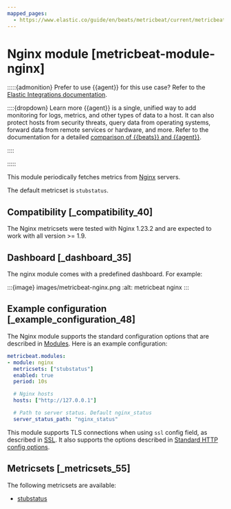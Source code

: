 ```yaml
---
mapped_pages:
  - https://www.elastic.co/guide/en/beats/metricbeat/current/metricbeat-module-nginx.html
---
```


# Nginx module [metricbeat-module-nginx]

:::::{admonition} Prefer to use {{agent}} for this use case?
Refer to the [Elastic Integrations documentation](integration-docs://reference/nginx/index.md).

::::{dropdown} Learn more
{{agent}} is a single, unified way to add monitoring for logs, metrics, and other types of data to a host. It can also protect hosts from security threats, query data from operating systems, forward data from remote services or hardware, and more. Refer to the documentation for a detailed [comparison of {{beats}} and {{agent}}](docs-content://reference/ingestion-tools/fleet/index.md).

::::


:::::


This module periodically fetches metrics from [Nginx](https://nginx.org/) servers.

The default metricset is `stubstatus`.


## Compatibility [_compatibility_40]

The Nginx metricsets were tested with Nginx 1.23.2 and are expected to work with all version >= 1.9.


## Dashboard [_dashboard_35]

The nginx module comes with a predefined dashboard. For example:

:::{image} images/metricbeat-nginx.png
:alt: metricbeat nginx
:::


## Example configuration [_example_configuration_48]

The Nginx module supports the standard configuration options that are described in [Modules](/reference/metricbeat/configuration-metricbeat.md). Here is an example configuration:

```yaml
metricbeat.modules:
- module: nginx
  metricsets: ["stubstatus"]
  enabled: true
  period: 10s

  # Nginx hosts
  hosts: ["http://127.0.0.1"]

  # Path to server status. Default nginx_status
  server_status_path: "nginx_status"
```

This module supports TLS connections when using `ssl` config field, as described in [SSL](/reference/metricbeat/configuration-ssl.md). It also supports the options described in [Standard HTTP config options](/reference/metricbeat/configuration-metricbeat.md#module-http-config-options).


## Metricsets [_metricsets_55]

The following metricsets are available:

* [stubstatus](/reference/metricbeat/metricbeat-metricset-nginx-stubstatus.md)


